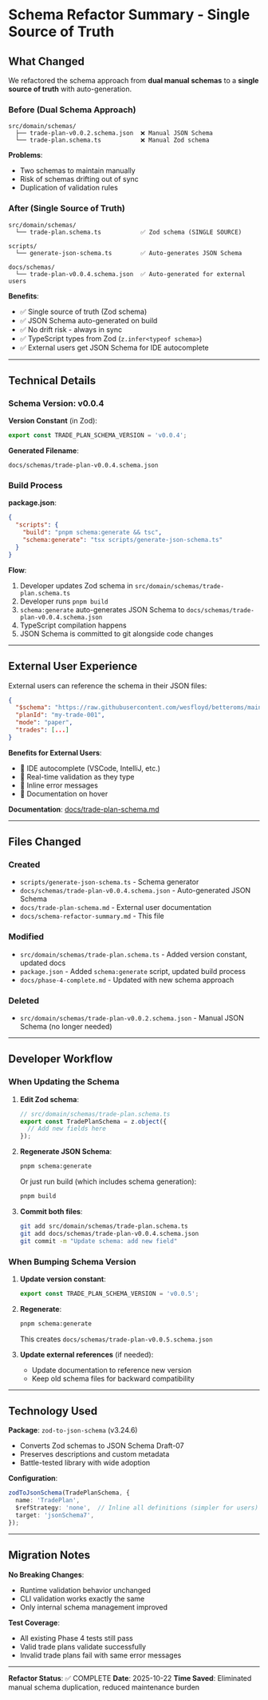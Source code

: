 # Schema Refactor Summary - Single Source of Truth

## What Changed

We refactored the schema approach from **dual manual schemas** to a **single source of truth** with auto-generation.

### Before (Dual Schema Approach)
```
src/domain/schemas/
  ├── trade-plan-v0.0.2.schema.json  ❌ Manual JSON Schema
  └── trade-plan.schema.ts           ❌ Manual Zod schema
```

**Problems**:
- Two schemas to maintain manually
- Risk of schemas drifting out of sync
- Duplication of validation rules

### After (Single Source of Truth)
```
src/domain/schemas/
  └── trade-plan.schema.ts           ✅ Zod schema (SINGLE SOURCE)

scripts/
  └── generate-json-schema.ts        ✅ Auto-generates JSON Schema

docs/schemas/
  └── trade-plan-v0.0.4.schema.json  ✅ Auto-generated for external users
```

**Benefits**:
- ✅ Single source of truth (Zod schema)
- ✅ JSON Schema auto-generated on build
- ✅ No drift risk - always in sync
- ✅ TypeScript types from Zod (`z.infer<typeof schema>`)
- ✅ External users get JSON Schema for IDE autocomplete

---

## Technical Details

### Schema Version: v0.0.4

**Version Constant** (in Zod):
```typescript
export const TRADE_PLAN_SCHEMA_VERSION = 'v0.0.4';
```

**Generated Filename**:
```
docs/schemas/trade-plan-v0.0.4.schema.json
```

### Build Process

**package.json**:
```json
{
  "scripts": {
    "build": "pnpm schema:generate && tsc",
    "schema:generate": "tsx scripts/generate-json-schema.ts"
  }
}
```

**Flow**:
1. Developer updates Zod schema in `src/domain/schemas/trade-plan.schema.ts`
2. Developer runs `pnpm build`
3. `schema:generate` auto-generates JSON Schema to `docs/schemas/trade-plan-v0.0.4.schema.json`
4. TypeScript compilation happens
5. JSON Schema is committed to git alongside code changes

---

## External User Experience

External users can reference the schema in their JSON files:

```json
{
  "$schema": "https://raw.githubusercontent.com/wesfloyd/betteroms/main/docs/schemas/trade-plan-v0.0.4.schema.json",
  "planId": "my-trade-001",
  "mode": "paper",
  "trades": [...]
}
```

**Benefits for External Users**:
- 🎯 IDE autocomplete (VSCode, IntelliJ, etc.)
- 🎯 Real-time validation as they type
- 🎯 Inline error messages
- 🎯 Documentation on hover

**Documentation**: [docs/trade-plan-schema.md](./trade-plan-schema.md)

---

## Files Changed

### Created
- `scripts/generate-json-schema.ts` - Schema generator
- `docs/schemas/trade-plan-v0.0.4.schema.json` - Auto-generated JSON Schema
- `docs/trade-plan-schema.md` - External user documentation
- `docs/schema-refactor-summary.md` - This file

### Modified
- `src/domain/schemas/trade-plan.schema.ts` - Added version constant, updated docs
- `package.json` - Added `schema:generate` script, updated build process
- `docs/phase-4-complete.md` - Updated with new schema approach

### Deleted
- `src/domain/schemas/trade-plan-v0.0.2.schema.json` - Manual JSON Schema (no longer needed)

---

## Developer Workflow

### When Updating the Schema

1. **Edit Zod schema**:
   ```typescript
   // src/domain/schemas/trade-plan.schema.ts
   export const TradePlanSchema = z.object({
     // Add new fields here
   });
   ```

2. **Regenerate JSON Schema**:
   ```bash
   pnpm schema:generate
   ```

   Or just run build (which includes schema generation):
   ```bash
   pnpm build
   ```

3. **Commit both files**:
   ```bash
   git add src/domain/schemas/trade-plan.schema.ts
   git add docs/schemas/trade-plan-v0.0.4.schema.json
   git commit -m "Update schema: add new field"
   ```

### When Bumping Schema Version

1. **Update version constant**:
   ```typescript
   export const TRADE_PLAN_SCHEMA_VERSION = 'v0.0.5';
   ```

2. **Regenerate**:
   ```bash
   pnpm schema:generate
   ```

   This creates `docs/schemas/trade-plan-v0.0.5.schema.json`

3. **Update external references** (if needed):
   - Update documentation to reference new version
   - Keep old schema files for backward compatibility

---

## Technology Used

**Package**: `zod-to-json-schema` (v3.24.6)
- Converts Zod schemas to JSON Schema Draft-07
- Preserves descriptions and custom metadata
- Battle-tested library with wide adoption

**Configuration**:
```typescript
zodToJsonSchema(TradePlanSchema, {
  name: 'TradePlan',
  $refStrategy: 'none',  // Inline all definitions (simpler for users)
  target: 'jsonSchema7',
});
```

---

## Migration Notes

**No Breaking Changes**:
- Runtime validation behavior unchanged
- CLI validation works exactly the same
- Only internal schema management improved

**Test Coverage**:
- All existing Phase 4 tests still pass
- Valid trade plans validate successfully
- Invalid trade plans fail with same error messages

---

**Refactor Status**: ✅ COMPLETE
**Date**: 2025-10-22
**Time Saved**: Eliminated manual schema duplication, reduced maintenance burden
